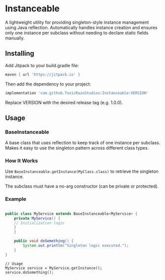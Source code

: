 # Instanceable
A lightweight utility for providing singleton-style instance management using Java reflection. Automatically handles instance creation and ensures only one instance per subclass without needing to declare static fields manually.

## Installing
Add Jitpack to your build.gradle file:

```groovy
maven { url 'https://jitpack.io' }
```
Then add the dependency to your project:

```groovy
implementation 'com.github.ToxicRainStudios:Instanceable:VERSION'
```
Replace VERSION with the desired release tag (e.g. 1.0.0).

## Usage
### BaseInstanceable
A base class that uses reflection to keep track of one instance per subclass. Makes it easy to use the singleton pattern across different class types.
### How It Works
Use `BaseInstanceable.getInstance(MyClass.class)` to retrieve the singleton instance.

The subclass must have a no-arg constructor (can be private or protected).

### Example
```java

public class MyService extends BaseInstanceable<MyService> {
    private MyService() {
    // Initialization logic
    }
    }

    public void doSomething() {
        System.out.println("Singleton logic executed.");
    }
}
```
```
// Usage
MyService service = MyService.getInstance();
service.doSomething();
```
